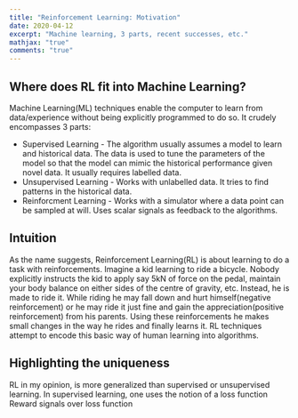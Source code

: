 ```yaml
---
title: "Reinforcement Learning: Motivation"
date: 2020-04-12
excerpt: "Machine learning, 3 parts, recent successes, etc."
mathjax: "true"
comments: "true"
---
```


## Where does RL fit into Machine Learning?

Machine Learning(ML) techniques enable the computer to learn from data/experience without being explicitly programmed to do so. It crudely encompasses 3 parts:
* Supervised Learning - The algorithm usually assumes a model to learn and historical data. The data is used to tune the parameters of the model so that the model can mimic the historical performance given novel data. It usually requires labelled data.
* Unsupervised Learning - Works with unlabelled data. It tries to find patterns in the historical data.  
* Reinforcment Learning - Works with a simulator where a data point can be sampled at will. Uses scalar signals as feedback to the algorithms. 

## Intuition

As the name suggests, Reinforcement Learning(RL) is about learning to do a task with reinforcements. Imagine a kid learning to ride a bicycle. Nobody explicitly instructs the kid to apply say 5kN of force on the pedal, maintain your body balance on either sides of the centre of gravity, etc. Instead, he is made to ride it. While riding he may fall down and hurt himself(negative reinforcement) or he may ride it just fine and gain the appreciation(positive reinforcement) from his parents. Using these reinforcements he makes small changes in the way he rides and finally learns it. RL techniques attempt to encode this basic way of human learning into algorithms.

## Highlighting the uniqueness

RL in my opinion, is more generalized than supervised or unsupervised learning.
In supervised learning, one uses the notion of a loss function Reward signals over loss function

